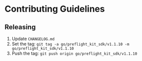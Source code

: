 # Contributing Guidelines

## Releasing

 1. Update `CHANGELOG.md`
 2. Set the tag: `git tag -a go/preflight_kit_sdk/v1.1.10 -m go/preflight_kit_sdk/v1.1.10`
 3. Push the tag: `git push origin go/preflight_kit_sdk/v1.1.10`
